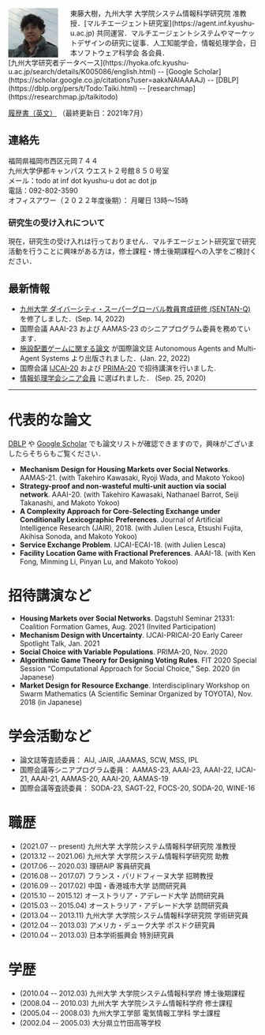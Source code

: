 <img style="float:left; width:20%; margin:0px 25px 0px 0px;" src="../0CA2D243-FB59-4E77-9A62-49973F6A3F42.jpeg" />
東藤大樹，九州大学 大学院システム情報科学研究院 准教授．[マルチエージェント研究室](https://agent.inf.kyushu-u.ac.jp) 共同運営．マルチエージェントシステムやマーケットデザインの研究に従事．人工知能学会，情報処理学会，日本ソフトウェア科学会 各会員． <br/>
[九州大学研究者データベース](https://hyoka.ofc.kyushu-u.ac.jp/search/details/K005086/english.html) --
[Google Scholar](https://scholar.google.co.jp/citations?user=aakxNAIAAAAJ) --
[DBLP](https://dblp.org/pers/t/Todo:Taiki.html) --
[researchmap](https://researchmap.jp/taikitodo)

[履歴書（英文）](cv-202107.pdf) （最終更新日：2021年7月）

<!--
**Contact Information**:
-->
## 連絡先
福岡県福岡市西区元岡７４４ <br/>
九州大学伊都キャンパス ウエスト２号館８５０号室 <br/>
メール：todo at inf dot kyushu-u dot ac dot jp <br/>
電話：092-802-3590 <br/>
オフィスアワー（２０２２年度後期）： 月曜日 13時〜15時
<!-- Room 825, West 2 Building <br> 
Kyushu University Ito Campus <br>
Motooka 744, Nishi-Ward, Fukuoka-City <br>  
Fukuoka Prefecture, 819-0395 Japan <br> -->

### 研究生の受け入れについて
現在，研究生の受け入れは行っておりません．マルチエージェント研究室で研究活動を行うことに興味がある方は，修士課程・博士後期課程への入学をご検討ください．

## 最新情報
- [九州大学 ダイバーシティ・スーパーグローバル教員育成研修 (SENTAN-Q)](https://sentan-q.kyushu-u.ac.jp/) を修了しました．(Sep. 14, 2022)
- 国際会議 AAAI-23 および AAMAS-23 のシニアプログラム委員を務めています．
- [施設配置ゲームに関する論文](https://link.springer.com/article/10.1007/s10458-021-09535-5) が国際論文誌 Autonomous Agents and Multi-Agent Systems より出版されました．(Jan. 22, 2022)
- 国際会議 [IJCAI-20](https://ijcai20.org/) および [PRIMA-20](http://uchiya.web.nitech.ac.jp/prima2020/) で招待講演を行いました.
- [情報処理学会シニア会員](http://www.ipsj.or.jp/annai/aboutipsj/seniormember/seniormember.html) に選ばれました． (Sep. 25, 2020)

- - -

# 代表的な論文
[DBLP](https://dblp.org/pid/67/7117.html) や [Google Scholar](https://scholar.google.com/citations?user=aakxNAIAAAAJ) でも論文リストが確認できますので，興味がございましたらそちらもご覧ください．
- **Mechanism Design for Housing Markets over Social Networks**. AAMAS-21. (with Takehiro Kawasaki, Ryoji Wada, and Makoto Yokoo)
- **Strategy-proof and non-wasteful multi-unit auction via social network**. AAAI-20. (with Takehiro Kawasaki, Nathanael Barrot, Seiji Takanashi, and Makoto Yokoo)
- **A Complexity Approach for Core-Selecting Exchange under Conditionally Lexicographic Preferences**. Journal of Artificial Intelligence Research (JAIR), 2018. (with Julien Lesca, Etsushi Fujita, Akihisa Sonoda, and Makoto Yokoo)
- **Service Exchange Problem**. IJCAI-ECAI-18. (with Julien Lesca)
- **Facility Location Game with Fractional Preferences**. AAAI-18. (with Ken Fong, Minming Li, Pinyan Lu, and Makoto Yokoo)

# 招待講演など
- **Housing Markets over Social Networks**. Dagstuhl Seminar 21331: Coalition Formation Games, Aug. 2021 (Invited Participation)
- **Mechanism Design with Uncertainty**. IJCAI-PRICAI-20 Early Career Spotlight Talk, Jan. 2021
- **Social Choice with Variable Populations**. PRIMA-20, Nov. 2020
- **Algorithmic Game Theory for Designing Voting Rules**. FIT 2020 Special Session “Computational Approach for Social Choice,” Sep. 2020 (in Japanese)
- **Market Design for Resource Exchange**. Interdisciplinary Workshop on Swarm Mathematics (A Scientific Seminar Organized by TOYOTA), Nov. 2018 (in Japanese)

<!--
 **Fairness and False-name-proofness in Randomized Allocation of a Divisible Good**. Dagstuhl Seminar 16232: Fair Division, Jun. 2016 (Invited Participation)
-->

# 学会活動など
- 論文誌等査読委員： AIJ, JAIR, JAAMAS, SCW, MSS, IPL
- 国際会議等シニアプログラム委員： AAMAS-23, AAAI-23, AAAI-22, IJCAI-21, AAAI-21, AAMAS-20, AAAI-20, AAMAS-19
- 国際会議等査読委員： SODA-23, SAGT-22, FOCS-20, SODA-20, WINE-16

# 職歴
- (2021.07 -- present) 九州大学 大学院システム情報科学研究院 准教授
- (2013.12 -- 2021.06) 九州大学 大学院システム情報科学研究院 助教
- (2017.06 -- 2020.03) 理研AIP 客員研究員
- (2016.08 -- 2017.07) フランス・パリドフィーヌ大学 招聘教授
- (2016.09 -- 2017.02) 中国・香港城市大学 訪問研究員
- (2015.10 -- 2015.12) オーストラリア・アデレード大学 訪問研究員
- (2015.03 -- 2015.04) オーストラリア・アデレード大学 訪問研究員
- (2013.04 -- 2013.11) 九州大学 大学院システム情報科学研究院 学術研究員
- (2012.04 -- 2013.03) アメリカ・デューク大学 ポスドク研究員
- (2010.04 -- 2013.03) 日本学術振興会 特別研究員

# 学歴
- (2010.04 -- 2012.03) 九州大学 大学院システム情報科学府 博士後期課程
- (2008.04 -- 2010.03) 九州大学 大学院システム情報科学府 修士課程
- (2005.04 -- 2008.03) 九州大学工学部 電気情報工学科 学士課程
- (2002.04 -- 2005.03) 大分県立竹田高等学校
